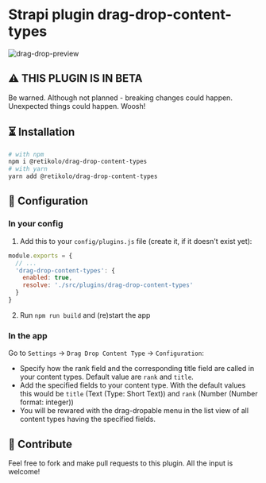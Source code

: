 # Strapi plugin drag-drop-content-types
![drag-drop-preview](https://user-images.githubusercontent.com/37687705/191790500-f7bc7968-cf10-4448-a049-3350d96d2d8b.png)

## ⚠ THIS PLUGIN IS IN BETA
Be warned. Although not planned - breaking changes could happen. Unexpected things could happen. Woosh!

## ⏳ Installation

```bash
# with npm
npm i @retikolo/drag-drop-content-types
# with yarn
yarn add @retikolo/drag-drop-content-types
```

## 🔧 Configuration

### In your config
1. Add this to your `config/plugins.js` file (create it, if it doesn't exist yet):
```js
module.exports = {
  // ...
  'drag-drop-content-types': {
    enabled: true,
    resolve: './src/plugins/drag-drop-content-types'
  }
}
```
2. Run `npm run build` and (re)start the app

### In the app
Go to `Settings` -> `Drag Drop Content Type` -> `Configuration`:
* Specify how the rank field and the corresponding title field are called in your content types. Default value are `rank` and `title`.
* Add the specified fields to your content type. With the default values this would be `title` (Text (Type: Short Text)) and `rank` (Number (Number format: integer)) 
* You will be rewared with the drag-dropable menu in the list view of all content types having the specified fields.

## 🤝 Contribute
Feel free to fork and make pull requests to this plugin. All the input is welcome!
